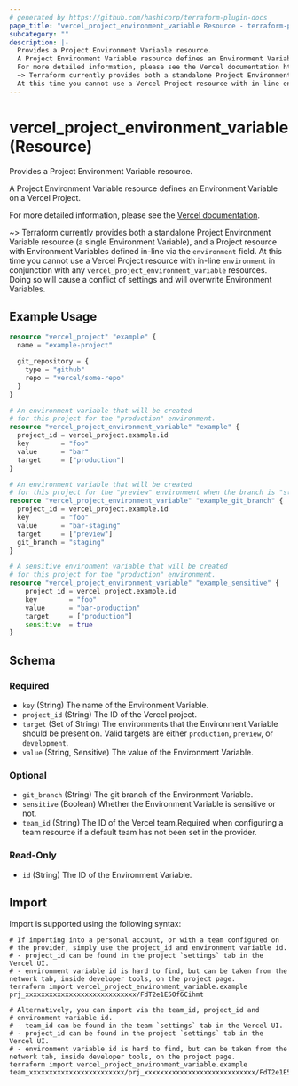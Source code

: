 ```yaml
---
# generated by https://github.com/hashicorp/terraform-plugin-docs
page_title: "vercel_project_environment_variable Resource - terraform-provider-vercel"
subcategory: ""
description: |-
  Provides a Project Environment Variable resource.
  A Project Environment Variable resource defines an Environment Variable on a Vercel Project.
  For more detailed information, please see the Vercel documentation https://vercel.com/docs/concepts/projects/environment-variables.
  ~> Terraform currently provides both a standalone Project Environment Variable resource (a single Environment Variable), and a Project resource with Environment Variables defined in-line via the environment field.
  At this time you cannot use a Vercel Project resource with in-line environment in conjunction with any vercel_project_environment_variable resources. Doing so will cause a conflict of settings and will overwrite Environment Variables.
---
```


# vercel_project_environment_variable (Resource)

Provides a Project Environment Variable resource.

A Project Environment Variable resource defines an Environment Variable on a Vercel Project.

For more detailed information, please see the [Vercel documentation](https://vercel.com/docs/concepts/projects/environment-variables).

~> Terraform currently provides both a standalone Project Environment Variable resource (a single Environment Variable), and a Project resource with Environment Variables defined in-line via the `environment` field.
At this time you cannot use a Vercel Project resource with in-line `environment` in conjunction with any `vercel_project_environment_variable` resources. Doing so will cause a conflict of settings and will overwrite Environment Variables.

## Example Usage

```terraform
resource "vercel_project" "example" {
  name = "example-project"

  git_repository = {
    type = "github"
    repo = "vercel/some-repo"
  }
}

# An environment variable that will be created
# for this project for the "production" environment.
resource "vercel_project_environment_variable" "example" {
  project_id = vercel_project.example.id
  key        = "foo"
  value      = "bar"
  target     = ["production"]
}

# An environment variable that will be created
# for this project for the "preview" environment when the branch is "staging".
resource "vercel_project_environment_variable" "example_git_branch" {
  project_id = vercel_project.example.id
  key        = "foo"
  value      = "bar-staging"
  target     = ["preview"]
  git_branch = "staging"
}

# A sensitive environment variable that will be created
# for this project for the "production" environment.
resource "vercel_project_environment_variable" "example_sensitive" {
	project_id = vercel_project.example.id
	key        = "foo"
	value      = "bar-production"
	target     = ["production"]
	sensitive  = true
}
```

<!-- schema generated by tfplugindocs -->
## Schema

### Required

- `key` (String) The name of the Environment Variable.
- `project_id` (String) The ID of the Vercel project.
- `target` (Set of String) The environments that the Environment Variable should be present on. Valid targets are either `production`, `preview`, or `development`.
- `value` (String, Sensitive) The value of the Environment Variable.

### Optional

- `git_branch` (String) The git branch of the Environment Variable.
- `sensitive` (Boolean) Whether the Environment Variable is sensitive or not.
- `team_id` (String) The ID of the Vercel team.Required when configuring a team resource if a default team has not been set in the provider.

### Read-Only

- `id` (String) The ID of the Environment Variable.

## Import

Import is supported using the following syntax:

```shell
# If importing into a personal account, or with a team configured on
# the provider, simply use the project_id and environment variable id.
# - project_id can be found in the project `settings` tab in the Vercel UI.
# - environment variable id is hard to find, but can be taken from the network tab, inside developer tools, on the project page.
terraform import vercel_project_environment_variable.example prj_xxxxxxxxxxxxxxxxxxxxxxxxxxxx/FdT2e1E5Of6Cihmt

# Alternatively, you can import via the team_id, project_id and
# environment variable id.
# - team_id can be found in the team `settings` tab in the Vercel UI.
# - project_id can be found in the project `settings` tab in the Vercel UI.
# - environment variable id is hard to find, but can be taken from the network tab, inside developer tools, on the project page.
terraform import vercel_project_environment_variable.example team_xxxxxxxxxxxxxxxxxxxxxxxx/prj_xxxxxxxxxxxxxxxxxxxxxxxxxxxx/FdT2e1E5Of6Cihmt
```
